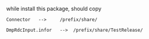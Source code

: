 
while install this package, should copy

    Connector   -->     /prefix/share/

    DmpRdcInput.infor   -->  /prefix/share/TestRelease/

